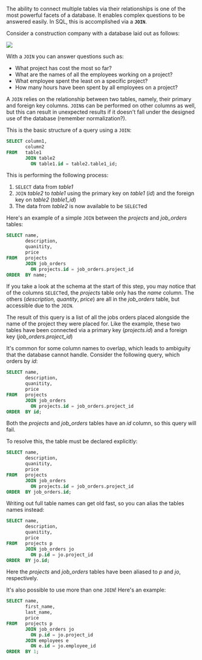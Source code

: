 The ability to connect multiple tables via their relationships is one of the most powerful facets of a database. It enables complex questions to be answered easily. In SQL, this is accomplished via a **`JOIN`**.

Consider a construction company with a database laid out as follows:

![](https://storage.googleapis.com/codevolve-assets/internal/courses/Database%20Fundamentals/erd1.png)

With a `JOIN` you can answer questions such as:

* What project has cost the most so far?
* What are the names of all the employees working on a project?
* What employee spent the least on a specific project?
* How many hours have been spent by all employees on a project?

A `JOIN` relies on the relationship between two tables, namely, their primary and foreign key columns. `JOIN`s can be performed on other columns as well, but this can result in unexpected results if it doesn't fall under the designed use of the database (remember normalization?).

This is the basic structure of a query using a `JOIN`:

```sql
SELECT column1,
       column2
FROM   table1
       JOIN table2
         ON table1.id = table2.table1_id; 
```

This is performing the following process:

1. `SELECT` data from _table1_
2. `JOIN` _table2_ to _table1_ using the primary key on _table1_ (_id_) and the foreign key on _table2_ (*table1_id*)
3. The data from _table2_ is now available to be `SELECT`ed

Here's an example of a simple `JOIN` between the _projects_ and _job_orders_ tables:

```sql
SELECT name,
       description,
       quanitity,
       price
FROM   projects
       JOIN job_orders
         ON projects.id = job_orders.project_id
ORDER  BY name; 
```

If you take a look at the schema at the start of this step, you may notice that of the columns `SELECT`ed, the _projects_ table only has the _name_ column. The others (_description, quantity_, _price_) are all in the *job_orders* table, but accessible due to the `JOIN`.

The result of this query is a list of all the jobs orders placed alongside the name of the project they were placed for. Like the example, these two tables have been connected via a primary key (_projects.id_) and a foreign key (*job_orders.project_id*)

It's common for some column names to overlap, which leads to ambiguity that the database cannot handle. Consider the following query, which orders by _id_:

```sql
SELECT name,
       description,
       quanitity,
       price
FROM   projects
       JOIN job_orders
         ON projects.id = job_orders.project_id
ORDER  BY id; 
```

Both the _projects_ and *job_orders* tables have an _id_ column, so this query will fail.

To resolve this, the table must be declared explicitly:

```sql
SELECT name,
       description,
       quanitity,
       price
FROM   projects
       JOIN job_orders
         ON projects.id = job_orders.project_id
ORDER  BY job_orders.id;
```

Writing out full table names can get old fast, so you can alias the tables names instead:

```sql
SELECT name,
       description,
       quanitity,
       price
FROM   projects p
       JOIN job_orders jo
         ON p.id = jo.project_id
ORDER  BY jo.id;
```

Here the _projects_ and *job_orders* tables have been aliased to _p_ and _jo_, respectively.

It's also possible to use more than one `JOIN`! Here's an example:

```sql
SELECT name,
       first_name,
       last_name,
       price
FROM   projects p
       JOIN job_orders jo
         ON p.id = jo.project_id
       JOIN employees e
         ON e.id = jo.employee_id
ORDER  BY 1;
```

